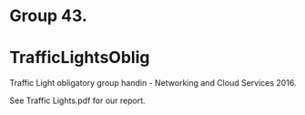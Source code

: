 Group 43.
==========

# TrafficLightsOblig
Traffic Light obligatory group handin - Networking and Cloud Services 2016.

See Traffic Lights.pdf for our report.